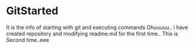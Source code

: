 
# GitStarted
It is the info of starting with git and executing commands
Ohuuuuu.. i have created repository and modifying readme.md for the first time.. This is Second time..eee
